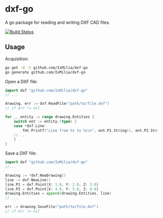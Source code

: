 dxf-go
======

A go package for reading and writing DXF CAD files.

[![Build Status](https://dev.azure.com/ixmilia/public/_apis/build/status/dxf-go?branchName=master)](https://dev.azure.com/ixmilia/public/_build/latest?definitionId=28)

## Usage

Acquisition:

``` bash
go get -d -t github.com/IxMilia/dxf-go
go generate github.com/IxMilia/dxf-go
```

Open a DXF file:

``` go
import dxf "github.com/IxMilia/dxf-go"
// ...

drawing, err := dxf.ReadFile("path/to/file.dxf")
// if err != nil

for _, entity := range drawing.Entities {
    switch ent := entity.(type) {
    case *dxf.Line:
        fmt.Printf("Line from %s to %s\n", ent.P1.String(), ent.P2.String())
    // ...
    }
}
```

Save a DXF file:

``` go
import dxf "github.com/IxMilia/dxf-go"
//...

drawing := *dxf.NewDrawing()
line := dxf.NewLine()
line.P1 = dxf.Point{X: 1.0, Y: 2.0, Z: 3.0}
line.P2 = dxf.Point{X: 4.0, Y: 5.0, Z: 6.0}
drawing.Entities = append(drawing.Entities, line)
// ...

err := drawing.SaveFile("path/to/file.dxf")
// if err != nil
```

